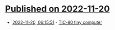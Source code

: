# [Published on 2022-11-20](index.md)

* [2022-11-20, 06:15:51](https://news.ycombinator.com/item?id=33678782) - [TIC-80 tiny computer](https://tic80.com/)

